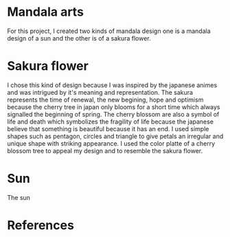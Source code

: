 # Mandala arts
For this project, I created two kinds of mandala design one is a mandala design of a sun and the other is of a sakura flower.
# Sakura flower
I chose this kind of design because I was inspired by the japanese animes and was intrigued by it's meaning and representation. The sakura represents the time of renewal, the new begining, hope and optimism because the cherry tree in japan only blooms for a short time which always signalled the beginning of spring. The cherry blossom are also a symbol of  life and death which symbolizes the fragility of life because the japanese believe that something is beautiful because it has an end.
I used simple shapes such as pentagon, circles and triangle to give petals an irregular and unique shape with striking appearance. I used the color platte of a cherry blossom tree to appeal my design and to resemble the sakura flower.
# Sun
The sun
# References
